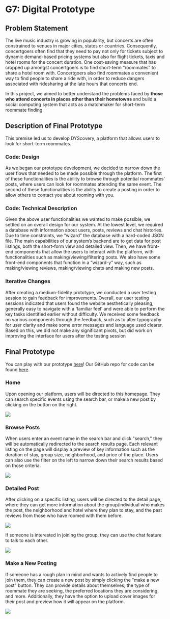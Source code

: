 # G7: Digital Prototype

## Problem Statement
The live music industry is growing in popularity, but concerts are often constrained to venues in major cities, states or countries. Consequently, concertgoers often find that they need to pay not only for tickets subject to dynamic demand-based pricing systems but also for flight tickets, taxis and hotel rooms for the concert duration. One cost-saving measure that has cropped up amongst concertgoers is to find short-term “roommates” to share a hotel room with. Concertgoers also find roommates a convenient way to find people to share a ride with, in order to reduce dangers associated with ridesharing at the late hours that concerts end.

In this project, we aimed to better understand the problems faced by **those who attend concerts in places other than their hometowns** and build a social computing system that acts as a matchmaker for short-term roommate finding.

## Description of Final Prototype

This premise led us to develop DYScovery, a platform that allows users to look for short-term roommates.

### Code: Design

As we began our prototype development, we decided to narrow down the user flows that needed to be made possible through the platform. The first of these functionalities is the ability to browse through potential roommates’ posts, where users can look for roommates attending the same event. The second of these functionalities is the ability to create a posting in order to allow others to contact you about rooming with you.

### Code: Technical Description

Given the above user functionalities we wanted to make possible, we settled on an overall design for our system. At the lowest level, we required a database with information about users, posts, reviews and chat histories. Due to time constraints, we “wizard” the database with a hard-coded JSON file. The main capabilities of our system’s backend are to get data for post listings, both the short-form view and detailed view. Then, we have front-end components that allow the users to interact with the platform, with functionalities such as making/viewing/filtering posts. We also have some front-end components that function in a “wizard-y” way, such as making/viewing reviews, making/viewing chats and making new posts.

### Iterative Changes

After creating a medium-fidelity prototype, we conducted a user testing session to gain feedback for improvements. Overall, our user testing sessions indicated that users found the website aesthetically pleasing, generally easy to navigate with a ‘familiar feel’ and were able to perform the key tasks identified earlier without difficulty. We received some feedback on various components through the feedback, such as to alter typography for user clarity and make some error messages and language used clearer. Based on this, we did not make any significant pivots, but did work on improving the interface for users after the testing session

## Final Prototype

You can play with our prototype [here](https://uwsocialcomputing.github.io/DYScovery-code/)! Our GitHub repo for code can be found [here](https://github.com/UWSocialComputing/DYScovery-code). 

### Home

Upon opening our platform, users will be directed to this homepage. They can search specific events using the search bar, or make a new post by clicking on the button on the right.

![](pics/g7home.png)

### Browse Posts

When users enter an event name in the search bar and click "search," they will be automatically redirected to the search results page. Each relevant listing on the page will display a preview of key information such as the duration of stay, group size, neighborhood, and price of the place. Users can also use the filter on the left to narrow down their search results based on those criteria.

![](pics/g7search.png)

### Detailed Post

After clicking on a specific listing, users will be directed to the detail page, where they can get more information about the group/individual who makes the post, the neighborhood and hotel where they plan to stay, and the past reviews from those who have roomed with them before. 

![](pics/g7detail.png)

If someone is interested in joining the group, they can use the chat feature to talk to each other.

![](pics/g7chat.png)

### Make a New Posting

If someone has a rough plan in mind and wants to actively find people to join them, they can create a new post by simply clicking the "make a new post" button. They can provide details about themselves, the type of roommate they are seeking, the preferred locations they are considering, and more. Additionally, they have the option to upload cover images for their post and preview how it will appear on the platform.

![](pics/g7new.png)
